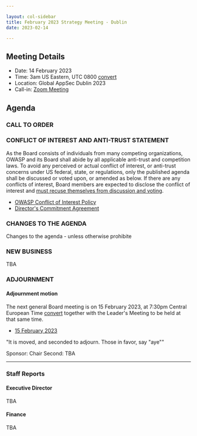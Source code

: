 ```yaml
---

layout: col-sidebar
title: February 2023 Strategy Meeting - Dublin
date: 2023-02-14

---
```


## Meeting Details

- Date: 14 February 2023
- Time: 3am US Eastern, UTC 0800 [convert](https://www.timeanddate.com/worldclock/meetingdetails.html?year=2023&month=02&day=14&hour=8&min=0&sec=0&p1=398&p2=16&p3=110&p4=197&p5=217&p6=136&p7=179&p8=438)
- Location: Global AppSec Dublin 2023
- Call-in: [Zoom Meeting](XXXX)

## Agenda

### CALL TO ORDER

<!--
Board Members
- Vandana Verma Sehgal, Grant Ongers, Avi Douglen, Glenn ten Cate, Mark Curphey, Matt Tesauro, Bil Corry.

Guests
Andrew van der Stock
-->

### CONFLICT OF INTEREST AND ANTI-TRUST STATEMENT

As the Board consists of individuals from many competing organizations, OWASP and its Board shall abide by all applicable anti-trust and competition laws. To avoid any perceived or actual conflict of interest, or anti-trust concerns under US federal, state, or regulations, only the published agenda shall be discussed or voted upon, or amended as below. If there are any conflicts of interest, Board members are expected to disclose the conflict of interest and [must recuse themselves from discussion and voting](https://owasp.org/www-policy/legal/bylaws#section-702-disclosure-required).

- [OWASP Conflict of Interest Policy](https://owasp.org/www-policy/operational/conflict-of-interest)
- [Director's Commitment Agreement](https://owasp.org/www-policy/legal/directors-committment-agreement)

### CHANGES TO THE AGENDA

Changes to the agenda - unless otherwise prohibite

### NEW BUSINESS
TBA

### ADJOURNMENT

#### Adjournment motion

The next general Board meeting is on 15 February 2023, at 7:30pm Central European Time [convert](https://www.timeanddate.com/worldclock/meetingdetails.html?year=2023&month=02&day=15&hour=19&min=30&sec=0&p1=398&p2=16&p3=110&p4=197&p5=217&p6=136&p7=179&p8=438) together with the Leader's Meeting to be held at that same time.

- [15 February 2023](https://owasp.org/www-board/meetings/202302.15.html)

"It is moved, and seconded to adjourn. Those in favor, say "aye""

Sponsor: Chair
Second: TBA

***

### Staff Reports

#### Executive Director

TBA

#### Finance

TBA
